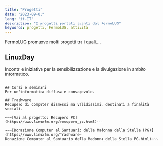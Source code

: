 ```yaml
---
title: "Progetti"
date: "2023-09-01"
lang: "it-IT"
description: "I progetti portati avanti dal FermoLUG"
keywords: progetti, FermoLUG, attività
---
```


FermoLUG promuove molti progetti tra i quali....


## LinuxDay
Incontri e iniziative per la sensibilizzazione e la divulgazione in ambito informatico.

~~~[Linux Day 2023](https://www.linuxfm.org/LinuxDay2023.html)~~~ ~~~[Linux Day 2022](https://www.linuxfm.org/LinuxDay2022.html)~~~

## Corsi e seminari
Per un'informatica diffusa e consapevole.

## Trashware
Recupero di computer dismessi ma validissimi, destinati a finalità sociali.

~~~[Vai al progetto: Recupero PC](https://www.linuxfm.org/recupero_pc.html)~~~

~~~[Donazione Computer al Santuario della Madonna della Stella (PG)](https://www.linuxfm.org/Trashware–Donazione_Computer_al_Santuario_della_Madonna_della_Stella_PG.html)~~~


